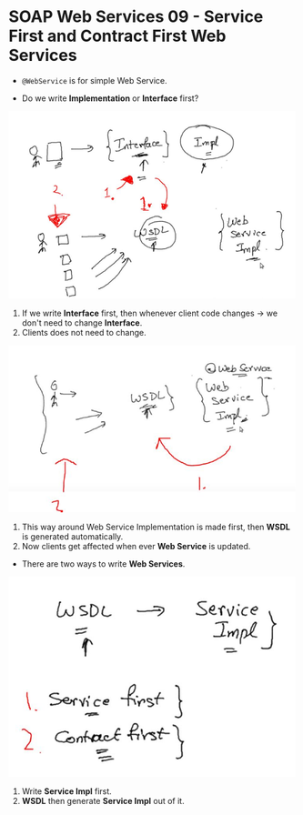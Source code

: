 # SOAP Web Services 09 - Service First and Contract First Web Services

- `@WebService` is for simple Web Service.

- Do we write **Implementation** or **Interface** first?

<img src="webServiceChange.JPG" alt="alt text" width="600"/>

1. If we write **Interface** first, then whenever client code changes → we don't need to change **Interface**.
2. Clients does not need to change.

<img src="webServiceChange2.JPG" alt="alt text" width="600"/>

1. This way around Web Service Implementation is made first, then **WSDL** is generated automatically.
2. Now clients get affected when ever **Web Service** is updated.

- There are two ways to write **Web Services**.

<img src="webServiceChange3.JPG" alt="alt text" width="600"/>

1. Write **Service Impl** first.
2. **WSDL** then generate **Service Impl** out of it.